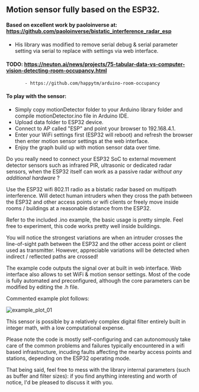 
## Motion sensor fully based on the ESP32.

#### Based on excellent work by paoloinverse at: https://github.com/paoloinverse/bistatic_interference_radar_esp
- His library was modified to remove serial debug & serial parameter setting via serial to replace with settings via web interface.

#### TODO: https://neuton.ai/news/projects/75-tabular-data-vs-computer-vision-detecting-room-occupancy.html
           - https://github.com/happytm/arduino-room-occupancy
           
#### To play with the sensor:
  - Simply copy motionDetector folder to your Arduino library folder and compile motionDetector.ino file in Arduino IDE.
  - Upload data folder to ESP32 device.
  - Connect to AP called "ESP" and point your browser to 192.168.4.1.
  - Enter your WiFi settings first (ESP32 will reboot) and refresh the browser then enter motion sensor settings at the web interface.
  - Enjoy the graph build up with motion sensor data over time.
   
Do you really need to connect your ESP32 SoC to external movement detector sensors such as infrared PIR, ultrasonic or dedicated radar sensors, when the ESP32 itself can work as a passive radar *without any additional hardware* ?


Use the ESP32 wifi 802.11 radio as a bistatic radar based on multipath interference. Will detect human intruders when they cross the path between the ESP32 and other access points or wifi clients or freely move inside rooms / buildings at a reasonable distance from the ESP32.

Refer to the included .ino example, the basic usage is pretty simple. Feel free to experiment, this code works pretty well inside buildings. 

You will notice the strongest variations are when an intruder crosses the line-of-sight path between the ESP32 and the other access point or client used as transmitter. However, appreciable variations will be detected when indirect / reflected paths are crossed!

The example code outputs the signal over at built in web interface. Web interface also allows to set WiFi & motion sensor settings.
Most of the code is fully automated and preconfigured, although the core parameters can be modified by editing the .h file. 

Commented example plot follows:

![example_plot_01](https://user-images.githubusercontent.com/62485162/146927658-b540635e-16f6-4b56-b713-32469a1c8256.png)

This sensor is possible by a relatively complex digital filter entirely built in integer math, with a low computational expense.

Please note the code is mostly self-configuring and can autonomously take care of the common problems and failures typically encountered in a wifi based infrastructure, incuding faults affecting the nearby access points and stations, depending on the ESP32 operating mode. 

That being said, feel free to mess with the library internal parameters (such as buffer and filter sizes): if you find anything interesting and worth of notice, I'd be pleased to discuss it with you. 
